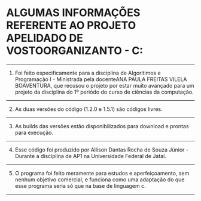 
# ALGUMAS INFORMAÇÕES REFERENTE AO PROJETO APELIDADO DE VOSTOORGANIZANTO - C:
-------------------------------------------------------------------------------------------------------------------------------------------------------------------------
1. Foi feito especificamente para a disciplina de Algoritimos e Programação I - Ministrada pela docenteANA PAULA FREITAS VILELA BOAVENTURA, que recusou o projeto por estar muito avançado para um projeto da disciplina do 1º periódo do curso de ciências da computação.
-------------------------------------------------------------------------------------------------------------------------------------------------------------------------
2. As duas versões do código (1.2.0 e 1.5.1) são códigos livres.
-------------------------------------------------------------------------------------------------------------------------------------------------------------------------
3. As builds das versões estão disponibilizados para download e prontas para execução.
-------------------------------------------------------------------------------------------------------------------------------------------------------------------------
4. Esse código foi produzido por Allison Dantas Rocha de Souza Júnior - Durante a disciplina de AP1 na Universidade Federal de Jataí.
-------------------------------------------------------------------------------------------------------------------------------------------------------------------------
5. O programa foi feito meramente para estudos e aperfeiçoamento, sem nenhum objetivo comercial, e funciona como uma adaptação do que esse programa seria só que na base de linguagem c. 
-------------------------------------------------------------------------------------------------------------------------------------------------------------------------

